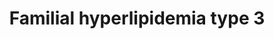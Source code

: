 ---
annotations:
- id: DOID:1168
  parent: genetic disease
  type: Disease Ontology
  value: familial hyperlipidemia
- id: DOID:3145
  parent: genetic disease
  type: Disease Ontology
  value: hyperlipoproteinemia type III
- id: PW:0000013
  parent: disease pathway
  type: Pathway Ontology
  value: disease pathway
authors:
- UlasBabayigit
- Fehrhart
communities:
- RareDiseases
description: Familial hyperlipidemias are classified according to the Fredrickson
  classification. Type III is also known is familial dysbetalipoproteinemia. It is
  mainly linked to an increase of IDL. This is caused by APOE. APOE has multiple types,
  and is part of LDL, IDL, VLDL and chylomicrons. APOE also binds to LDLR, which is
  required for normal catabolism of triglycerid-rich proteins. Specifically APOE2
  is linked with to IDL and because of this, mutations in APOE2 will lead to dysbetalipoproteinemia.
last-edited: 2021-11-30
ndex: d22d8e24-da33-11eb-b666-0ac135e8bacf
organisms:
- Homo sapiens
redirect_from:
- /index.php/Pathway:WP5110
- /instance/WP5110
- /instance/WP5110_r120392
revision: r120392
schema-jsonld:
- '@context': https://schema.org/
  '@id': https://wikipathways.github.io/pathways/WP5110.html
  '@type': Dataset
  creator:
    '@type': Organization
    name: WikiPathways
  description: Familial hyperlipidemias are classified according to the Fredrickson
    classification. Type III is also known is familial dysbetalipoproteinemia. It
    is mainly linked to an increase of IDL. This is caused by APOE. APOE has multiple
    types, and is part of LDL, IDL, VLDL and chylomicrons. APOE also binds to LDLR,
    which is required for normal catabolism of triglycerid-rich proteins. Specifically
    APOE2 is linked with to IDL and because of this, mutations in APOE2 will lead
    to dysbetalipoproteinemia.
  keywords:
  - APOA1
  - APOA2
  - APOA4
  - APOE
  - CETP
  - Cholesterol
  - HDL
  - IDL
  - LCAT
  - LDL
  - LDLR
  - LIPC
  - LPL
  - LRP1
  - Lipoprotein
  - PLTP
  - Phospholipid
  - SCARB1
  - Triglyceride
  - VLDL
  - VLDLR
  license: CC0
  name: Familial hyperlipidemia type 3
seo: CreativeWork
title: Familial hyperlipidemia type 3
wpid: WP5110
---